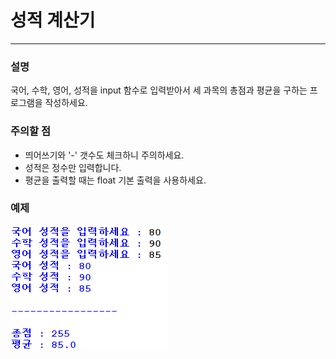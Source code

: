 # 성적 계산기
****
### 설명
국어, 수학, 영어, 성적을 input 함수로 입력받아서 세 과목의 총점과 평균을 구하는 프로그램을 작성하세요.

### 주의할 점
- 띄어쓰기와 '-' 갯수도 체크하니 주의하세요.
- 성적은 정수만 입력합니다.
- 평균을 출력할 때는 float 기본 출력을 사용하세요.

### 예제
![](/week03/p1/00.png)
